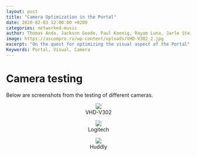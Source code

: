 ```yaml
---
layout: post
title: "Camera Optimization in the Portal"
date: 2020-02-03 12:00:00 +0200
categories: networked-music
author: Thomas Anda, Jackson Goode, Paul Koenig, Rayam Luna, Jarle Steinhovden, Aleksander Tidemann, Gaute Wardenær, Ulrik Halmøy, Tom Ignatius, Thibault Jaccard, Simon Sandvik
image: https://ascompro.ru/wp-content/uploads/VHD-V302_2.jpg
excerpt: "On the quest for optimizing the visual aspect of the Portal"
Keywords: Portal, Visual, Camera
---
```


# Camera testing

Below are screenshots from the testing of different cameras.

<figure align="middle">
   <img src="https://www.uio.no/english/studies/programmes/SMC-master/blog/assets/image/2020_02_03_ulrikah_vd20.png" width="auto" height="auto" />
   <figcaption align="middle">VHD-V302</figcaption>
</figure>

<figure align="middle">
   <img src="https://www.uio.no/english/studies/programmes/SMC-master/blog/assets/image/2020_02_03_ulrikah_logitech.png" width="auto" height="auto" />
   <figcaption align="middle">Logitech</figcaption>
</figure>

<figure align="middle">
   <img src="https://www.uio.no/english/studies/programmes/SMC-master/blog/assets/image/2020_02_03_ulrikah_huddly.png" width="auto" height="auto" />
   <figcaption align="middle">Huddly</figcaption>
</figure>
